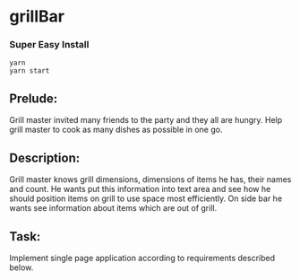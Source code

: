# grillBar

### Super Easy Install
```
yarn 
yarn start
```
## Prelude:
Grill master invited many friends to the party and they all are hungry.
Help grill master to cook as many dishes as possible in one go.

## Description:
Grill master knows grill dimensions, dimensions of items he has, their names and count.
He wants put this information into text area and see how he should position items on grill to use space most efficiently.
On side bar he wants see information about items which are out of grill.

## Task:
Implement single page application according to requirements described below.
